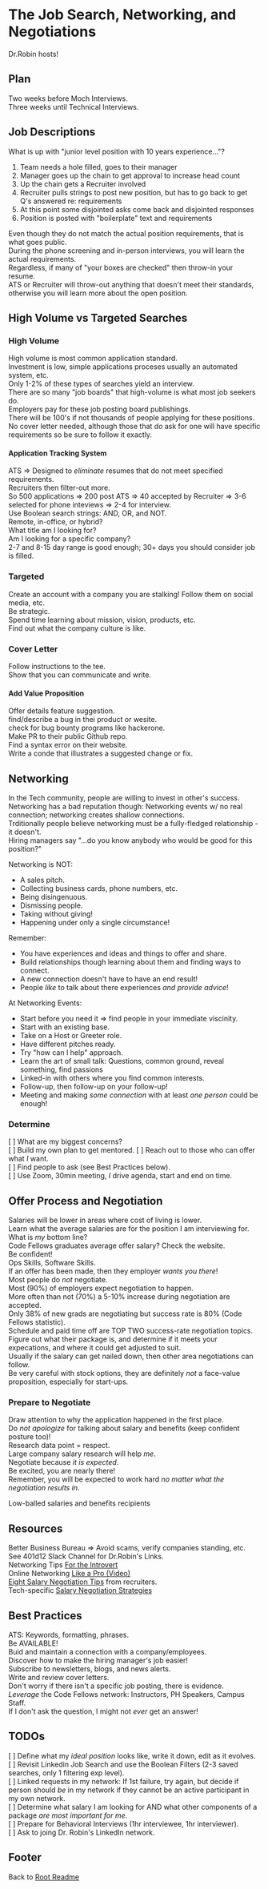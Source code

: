 # The Job Search, Networking, and Negotiations

Dr.Robin hosts!  

## Plan

Two weeks before Moch Interviews.  
Three weeks until Technical Interviews.  

## Job Descriptions

What is up with "junior level position with 10 years experience..."?  

1. Team needs a hole filled, goes to their manager
1. Manager goes up the chain to get approval to increase head count
1. Up the chain gets a Recruiter involved
1. Recruiter pulls strings to post new position, but has to go back to get Q's answered re: requirements
1. At this point some disjointed asks come back and disjointed responses
1. Position is posted with "boilerplate" text and requirements

Even though they do not match the actual position requirements, that is what goes public.  
During the phone screening and in-person interviews, you will learn the actual requirements.  
Regardless, if many of "your boxes are checked" then throw-in your resume.  
ATS or Recruiter will throw-out anything that doesn't meet their standards, otherwise you will learn more about the open position.  

## High Volume vs Targeted Searches

### High Volume

High volume is most common application standard.  
Investment is low, simple applications proceses usually an automated system, etc.  
Only 1-2% of these types of searches yield an interview.  
There are so many "job boards" that high-volume is what most job seekers do.  
Employers pay for these job posting board publishings.  
There will be 100's if not thousands of people applying for these positions.  
No cover letter needed, although those that *do* ask for one will have specific requirements so be sure to follow it exactly.  

#### Application Tracking System

ATS => Designed to *eliminate* resumes that do not meet specified requirements.  
Recruiters then filter-out more.  
So 500 applications => 200 post ATS => 40 accepted by Recruiter => 3-6 selected for phone inteviews => 2-4 for interview.  
Use Boolean search strings: AND, OR, and NOT.  
Remote, in-office, or hybrid?  
What title am I looking for?  
Am I looking for a specific company?  
2-7 and 8-15 day range is good enough; 30+ days you should consider job is filled.  

### Targeted

Create an account with a company you are stalking! Follow them on social media, etc.  
Be strategic.  
Spend time learning about mission, vision, products, etc.  
Find out what the company culture is like.  

### Cover Letter

Follow instructions to the tee.  
Show that you can communicate and write.  

#### Add Value Proposition

Offer details feature suggestion.  
find/describe a bug in thei product or wesite.  
check for bug bounty programs like hackerone.  
Make PR to their public Github repo.  
Find a syntax error on their website.  
Write a conde that illustrates a suggested change or fix.  

## Networking

In the Tech community, people are willing to invest in other's success.  
Networking has a bad reputation though: Networking events w/ no real connection; networking creates shallow connections.  
Trditionally people believe networking must be a fully-fledged relationship - it doesn't.  
Hiring managers say "...do you know anybody who would be good for this position?"  

Networking is NOT:

- A sales pitch.
- Collecting business cards, phone numbers, etc.
- Being disingenuous.
- Dismissing people.
- Taking without giving!
- Happening under only a single circumstance!

Remember:

- You have experiences and ideas and things to offer and share.
- Build relationships though learning about them and finding ways to connect.  
- A new connection doesn't have to have an end result!  
- People *like* to talk about there experiences *and provide advice*!  

At Networking Events:

- Start before you need it  => find people in your immediate viscinity.
- Start with an existing base.
- Take on a Host or Greeter role.
- Have different pitches ready.
- Try "how can I help" approach.
- Learn the art of small talk: Questions, common ground, reveal something, find passions
- Linked-in with others where you find common interests.
- Follow-up, then follow-up on your follow-up!
- Meeting and making *some connection* with at least *one person* could be enough!  

### Determine

[ ] What are my biggest concerns?  
[ ] Build my own plan to get mentored. 
[ ] Reach out to those who can offer what *I* want.  
[ ] Find people to ask (see Best Practices below).  
[ ] Use Zoom, 30min meeting, *I* drive agenda, start and end on time.  

## Offer Process and Negotiation

Salaries will be lower in areas where cost of living is lower.  
Learn what the average salaries are for the position I am interviewing for.  
What is *my* bottom line?  
Code Fellows graduates average offer salary? Check the website.  
Be confident!  
Ops Skills, Software Skills.  
If an offer has been made, then they employer *wants you there*!  
Most people do *not* negotiate.  
Most (90%) of employers expect negotiation to happen.  
More often than not (70%) a 5-10% increase during negotiation are accepted.  
Only 38% of new grads are negotiating but success rate is 80% (Code Fellows statistic).  
Schedule and paid time off are TOP TWO success-rate negotiation topics.  
Figure out what their package is, and determine if it meets your expecations, and where it could get adjusted to suit.  
Usually if the salary can get nailed down, then other area negotiations can follow.  
Be very careful with stock options, they are definitely *not* a face-value proposition, especially for start-ups.  

### Prepare to Negotiate

Draw attention to why the application happened in the first place.  
Do *not apologize* for talking about salary and benefits (keep confident posture too)!  
Research data point = respect.  
Large company salary research will help *me*.  
Negotiate because *it is expected*.  
Be excited, you are nearly there!  
Remember, you will be expected to work hard *no matter what the negotiation results in*.  

Low-balled salaries and benefits recipients 

## Resources

Better Business Bureau => Avoid scams, verify companies standing, etc.  
See 401d12 Slack Channel for Dr.Robin's Links.  
Networking Tips [For the Introvert](https://www.topresume.com/career-advice/networking-tips-for-introverts)  
Online Networking [Like a Pro (Video)](https://youtu.be/lbKRJuTsucw)  
[Eight Salary Negotiation Tips](https://zapier.com/blog/how-to-negotiate-salary/) from recruiters.  
Tech-specific [Salary Negotiation Strategies](https://candor.co/guides/salary-negotiation)  

## Best Practices

ATS: Keywords, formatting, phrases.  
Be AVAILABLE!  
Buid and maintain a connection with a company/employees.  
Discover how to make the hiring manager's job easier!  
Subscribe to newsletters, blogs, and news alerts.  
Write and review cover letters.  
Don't worry if there isn't a specific job posting, there is evidence.  
*Leverage* the Code Fellows network: Instructors, PH Speakers, Campus Staff.  
If I don't ask the question, I might not *ever* get an answer!  

## TODOs

[ ] Define what my *ideal position* looks like, write it down, edit as it evolves.  
[ ] Revisit Linkedin Job Search and use the Boolean Filters (2-3 saved searches, only 1 filtering exp level).  
[ ] Linked requests in my network: If 1st failure, try again, but decide if person should *be* in my network if they cannot be an active participant in my own network.  
[ ] Determine what salary I am looking for AND what other components of a package *are most important for me*.  
[ ] Prepare for Behavioral Interviews (1hr interviewee, 1hr interviewer).  
[ ] Ask to joing Dr. Robin's LinkedIn network.  

## Footer

Back to [Root Readme](../README.md)  
